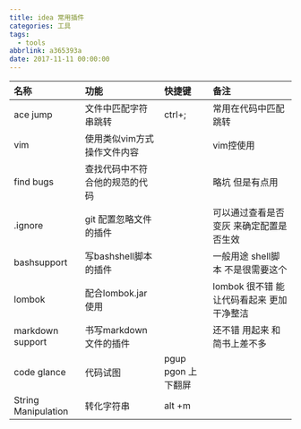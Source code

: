 ```yaml
---
title: idea 常用插件
categories: 工具
tags:
  - tools
abbrlink: a365393a
date: 2017-11-11 00:00:00
---
```

|名称|功能|快捷键|备注|
|:-----|:-----|:--------|:------|
|ace jump|文件中匹配字符串跳转|ctrl+;|常用在代码中匹配跳转|
|vim |使用类似vim方式操作文件内容||vim控使用|
|find bugs|查找代码中不符合他的规范的代码||略坑  但是有点用|
|.ignore|git 配置忽略文件的插件||可以通过查看是否变灰 来确定配置是否生效|
|bashsupport|写bashshell脚本的插件||一般用途  shell脚本 不是很需要这个|
|lombok|配合lombok.jar使用||lombok 很不错 能让代码看起来 更加干净整洁|
|markdown support|书写markdown 文件的插件||还不错 用起来 和简书上差不多|
|code glance|代码试图 | pgup pgon 上下翻屏||
|String Manipulation |转化字符串 |alt +m |
